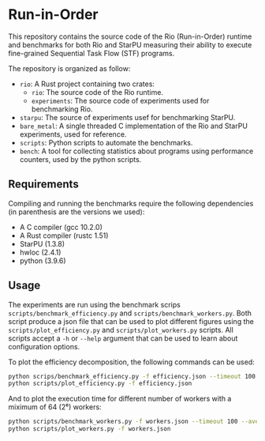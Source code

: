 # Run-in-Order

This repository contains the source code of the Rio (Run-in-Order) runtime and
benchmarks for both Rio and StarPU measuring their ability to execute
fine-grained Sequential Task Flow (STF) programs.

The repository is organized as follow:

- `rio`: A Rust project containing two crates:
  - `rio`: The source code of the Rio runtime.
  - `experiments`: The source code of experiments used for benchmarking Rio.
- `starpu`: The source of experiments usef for benchmarking StarPU.
- `bare_metal`: A single threaded C implementation of the Rio and StarPU
  experiments, used for reference.
- `scripts`: Python scripts to automate the benchmarks.
- `bench`: A tool for collecting statistics about programs using performance
  counters, used by the python scripts.

## Requirements

Compiling and running the benchmarks require the following dependencies (in
parenthesis are the versions we used):

- A C compiler (gcc 10.2.0)
- A Rust compiler (rustc 1.51)
- StarPU (1.3.8)
- hwloc (2.4.1)
- python (3.9.6)

## Usage

The experiments are run using the benchmark scrips
`scripts/benchmark_efficiency.py` and `scripts/benchmark_workers.py`. Both
script produce a json file that can be used to plot different figures using the
`scripts/plot_efficiency.py` and `scripts/plot_workers.py` scripts. All scripts
accept a `-h` or `--help` argument that can be used to learn about
configuration options.

To plot the efficiency decomposition, the following commands can be used:

```sh
python scrips/benchmark_efficiency.py -f efficiency.json --timeout 100 --average-on 3 --nb-threads 24 --experiment counter_deps --verbose
python scripts/plot_efficiency.py -f efficiency.json
```

And to plot the execution time for different number of workers with a miximum of 64 (2⁶) workers:

```sh
python scripts/benchmark_workers.py -f workers.json --timeout 100 --average-on 3 --nb-threads 6 --size 22 --task-size 20
python scripts/plot_workers.py -f workers.json
```

